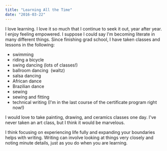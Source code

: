 ```yaml
---
title: "Learning All the Time"
date: "2016-03-22"
---
```


I love learning. I love it so much that I continue to seek it out, year after year. I enjoy feeling empowered. I suppose I could say I'm becoming literate in many different things. Since finishing grad school, I have taken classes and lessons in the following:

- swimming
- riding a bicycle
- swing dancing (lots of classes!)
- ballroom dancing  (waltz)
- salsa dancing
- African dance
- Brazilian dance
- sewing
- sewing and fitting
- technical writing (I'm in the last course of the certificate program right now!)

I would love to take painting, drawing, and ceramics classes one day. I've never taken an art class, but I think it would be marvelous.

I think focusing on experiencing life fully and expanding your boundaries helps with writing. Writing can involve looking at things very closely and noting minute details, just as you do when you are learning.
